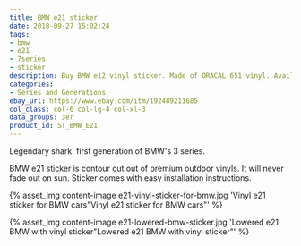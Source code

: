 ```yaml
---
title: BMW e21 sticker
date: 2018-09-27 15:02:24
tags:
- bmw
- e21
- 7series
- sticker
description: Buy BMW e12 vinyl sticker. Made of ORACAL 651 vinyl. Available in different colors.
categories:
- Series and Generations
ebay_url: https://www.ebay.com/itm/192489211685
col_class: col-6 col-lg-4 col-xl-3
data_groups: 3er
product_id: ST_BMW_E21
---
```


Legendary shark. first generation of BMW's 3 series.

<!-- more -->
<!-- {% asset_img content-image bmw-e21-vinyl-sticker.jpg 'BMW e21 vinyl sticker"BMW e21 vinyl sticker"' %} -->

BMW e21 sticker is contour cut out of premium outdoor vinyls. It will never fade out on sun. Sticker comes with easy installation instructions. 

{% asset_img content-image e21-vinyl-sticker-for-bmw.jpg 'Vinyl e21 sticker for BMW cars"Vinyl e21 sticker for BMW cars"' %}

{% asset_img content-image e21-lowered-bmw-sticker.jpg 'Lowered e21 BMW with vinyl sticker"Lowered e21 BMW with vinyl sticker"' %}
